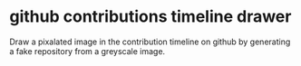 # github contributions timeline drawer 

Draw a pixalated image in the contribution timeline on github by generating a fake repository from a greyscale image.

